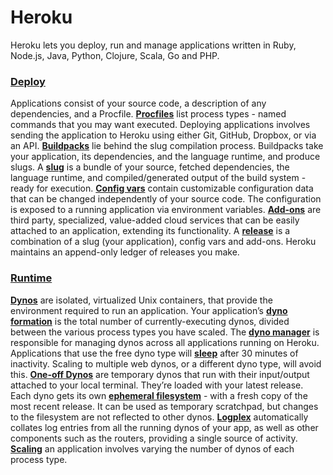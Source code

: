 # Heroku

Heroku lets you deploy, run and manage applications written in Ruby, Node.js, Java, Python, Clojure, Scala, Go and PHP.
### <u>Deploy</u>
Applications consist of your source code, a description of any dependencies, and a Procfile.
<u>**Procfiles**</u> list process types - named commands that you may want executed.
Deploying applications involves sending the application to Heroku using either Git, GitHub, Dropbox, or via an API.
<u>**Buildpacks**</u> lie behind the slug compilation process. Buildpacks take your application, its dependencies, and the language runtime, and produce slugs.
A <u>**slug**</u> is a bundle of your source, fetched dependencies, the language runtime, and compiled/generated output of the build system - ready for execution.
<u>**Config vars**</u> contain customizable configuration data that can be changed independently of your source code. The configuration is exposed to a running application via environment variables.
<u>**Add-ons**</u> are third party, specialized, value-added cloud services that can be easily attached to an application, extending its functionality.
A <u>**release**</u> is a combination of a slug (your application), config vars and add-ons. Heroku maintains an append-only ledger of releases you make.

### <u>Runtime</u>
<u>**Dynos**</u> are isolated, virtualized Unix containers, that provide the environment required to run an application.
Your application’s <u>**dyno formation**</u> is the total number of currently-executing dynos, divided between the various process types you have scaled.
The <u>**dyno manager**</u> is responsible for managing dynos across all applications running on Heroku.
Applications that use the free dyno type will <u>**sleep**</u> after 30 minutes of inactivity. Scaling to multiple web dynos, or a different dyno type, will avoid this.
<u>**One-off Dynos**</u> are temporary dynos that run with their input/output attached to your local terminal. They’re loaded with your latest release.
Each dyno gets its own <u>**ephemeral filesystem**</u> - with a fresh copy of the most recent release. It can be used as temporary scratchpad, but changes to the filesystem are not reflected to other dynos.
<u>**Logplex**</u> automatically collates log entries from all the running dynos of your app, as well as other components such as the routers, providing a single source of activity.
<u>**Scaling**</u> an application involves varying the number of dynos of each process type.